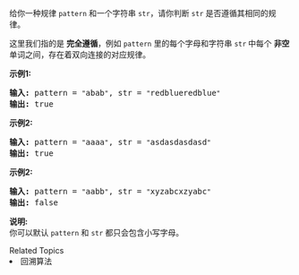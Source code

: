 <p>给你一种规律&nbsp;<code>pattern</code>&nbsp;和一个字符串&nbsp;<code>str</code>，请你判断&nbsp;<code>str</code>&nbsp;是否遵循其相同的规律。</p>

<p>这里我们指的是 <strong>完全遵循</strong>，例如 <code>pattern</code>&nbsp;里的每个字母和字符串&nbsp;<code>str</code><strong>&nbsp;</strong>中每个 <strong>非空</strong> 单词之间，存在着双向连接的对应规律。</p>

<p><strong>示例1:</strong></p>

<pre><strong>输入:</strong> pattern = <code>&quot;</code>abab<code>&quot;</code>, str = <code>&quot;</code>redblueredblue<code>&quot;</code>
<strong>输出:</strong> true</pre>

<p><strong>示例2:</strong></p>

<pre><strong>输入:</strong> pattern = <code>&quot;</code>aaaa<code>&quot;</code>, str = <code>&quot;</code>asdasdasdasd<code>&quot;</code>
<strong>输出:</strong> true</pre>

<p><strong>示例2:</strong></p>

<pre><strong>输入:</strong> pattern = <code>&quot;</code>aabb<code>&quot;</code>, str = <code>&quot;</code>xyzabcxzyabc<code>&quot;</code>
<strong>输出:</strong> false</pre>

<p><strong>说明:</strong><br>
你可以默认&nbsp;<code>pattern</code>&nbsp;和 <code>str</code>&nbsp;都只会包含小写字母。</p>
<div><div>Related Topics</div><div><li>回溯算法</li></div></div>